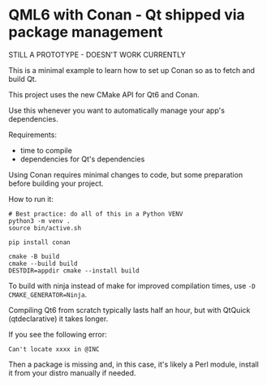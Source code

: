 # QML6 with Conan - Qt shipped via package management

STILL A PROTOTYPE - DOESN'T WORK CURRENTLY

This is a minimal example to learn how to set up Conan so as to fetch and build Qt.

This project uses the new CMake API for Qt6 and Conan.

Use this whenever you want to automatically manage your app's dependencies.

Requirements:

* time to compile
* dependencies for Qt's dependencies

Using Conan requires minimal changes to code, but some preparation before building your project.

How to run it:

```
# Best practice: do all of this in a Python VENV
python3 -m venv .
source bin/active.sh

pip install conan

cmake -B build
cmake --build build
DESTDIR=appdir cmake --install build
```

To build with ninja instead of make for improved compilation times, use `-D CMAKE_GENERATOR=Ninja`.

Compiling Qt6 from scratch typically lasts half an hour, but with QtQuick (qtdeclarative) it takes longer.

If you see the following error:

`Can't locate xxxx in @INC`

Then a package is missing and, in this case, it's likely a Perl module, install it from your distro manually if needed.
